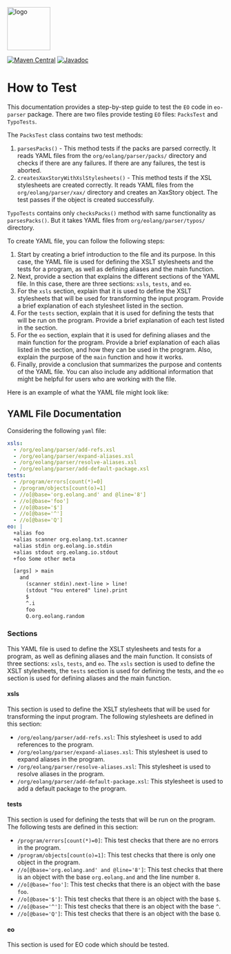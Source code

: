 <img alt="logo" src="https://www.objectionary.com/cactus.svg" height="100px" />

[![Maven Central](https://img.shields.io/maven-central/v/org.eolang/eo-parser.svg)](https://maven-badges.herokuapp.com/maven-central/org.eolang/eo-parser)
[![Javadoc](http://www.javadoc.io/badge/org.eolang/eo-parser.svg)](http://www.javadoc.io/doc/org.eolang/eo-parser)

# How to Test

This documentation provides a step-by-step guide to test the `EO` code in `eo-parser` package. There are two files provide 
testing `EO` files: `PacksTest` and `TypoTests`.

The `PacksTest` class contains two test methods:

1.  `parsesPacks()` - This method tests if the packs are parsed correctly. It reads YAML files from the `org/eolang/parser/packs/` directory and checks if there are any failures. If there are any failures, the test is aborted.
2.  `createsXaxStoryWithXslStylesheets()` - This method tests if the XSL stylesheets are created correctly. It reads YAML files from the `org/eolang/parser/xax/` directory and creates an XaxStory object. The test passes if the object is created successfully.

`TypoTests` contains only `checksPacks()` method with same functionality as `parsesPacks()`. But it takes YAML files from `org/eolang/parser/typos/` directory.

To create YAML file, you can follow the following steps:

1.  Start by creating a brief introduction to the file and its purpose. In this case, the YAML file is used for defining the XSLT stylesheets and the tests for a program, as well as defining aliases and the main function.
2.  Next, provide a section that explains the different sections of the YAML file. In this case, there are three sections: `xsls`, `tests`, and `eo`.
3.  For the `xsls` section, explain that it is used to define the XSLT stylesheets that will be used for transforming the input program. Provide a brief explanation of each stylesheet listed in the section.
4.  For the `tests` section, explain that it is used for defining the tests that will be run on the program. Provide a brief explanation of each test listed in the section.
5.  For the `eo` section, explain that it is used for defining aliases and the main function for the program. Provide a brief explanation of each alias listed in the section, and how they can be used in the program. Also, explain the purpose of the `main` function and how it works.
6.  Finally, provide a conclusion that summarizes the purpose and contents of the YAML file. You can also include any additional information that might be helpful for users who are working with the file.

Here is an example of what the YAML file might look like:

## YAML File Documentation

Considering the following `yaml` file:

```yaml
xsls:
  - /org/eolang/parser/add-refs.xsl
  - /org/eolang/parser/expand-aliases.xsl
  - /org/eolang/parser/resolve-aliases.xsl
  - /org/eolang/parser/add-default-package.xsl
tests:
  - /program/errors[count(*)=0]
  - /program/objects[count(o)=1]
  - //o[@base='org.eolang.and' and @line='8']
  - //o[@base='foo']
  - //o[@base='$']
  - //o[@base='^']
  - //o[@base='Q']
eo: |
  +alias foo
  +alias scanner org.eolang.txt.scanner
  +alias stdin org.eolang.io.stdin
  +alias stdout org.eolang.io.stdout
  +foo Some other meta

  [args] > main
    and
      (scanner stdin).next-line > line!
      (stdout "You entered" line).print
      $
      ^.i
      foo
      Q.org.eolang.random
```

### Sections

This YAML file is used to define the XSLT stylesheets and tests for a program, as well as defining aliases and the main function.
It consists of three sections: `xsls`, `tests`, and `eo`. The `xsls` section is used to define the XSLT stylesheets, the `tests` section is used for defining the tests, and the `eo` section is used for defining aliases and the main function.

#### xsls

This section is used to define the XSLT stylesheets that will be used for transforming the input program. The following stylesheets are defined in this section:

  - `/org/eolang/parser/add-refs.xsl`: This stylesheet is used to add references to the program.
  - `/org/eolang/parser/expand-aliases.xsl`: This stylesheet is used to expand aliases in the program.
  - `/org/eolang/parser/resolve-aliases.xsl`: This stylesheet is used to resolve aliases in the program.
  - `/org/eolang/parser/add-default-package.xsl`: This stylesheet is used to add a default package to the program.

#### tests

This section is used for defining the tests that will be run on the program. The following tests are defined in this section:

  - `/program/errors[count(*)=0]`: This test checks that there are no errors in the program.
  - `/program/objects[count(o)=1]`: This test checks that there is only one object in the program.
  - `//o[@base='org.eolang.and' and @line='8']`: This test checks that there is an object with the base `org.eolang.and` and the line number `8`.
  - `//o[@base='foo']`: This test checks that there is an object with the base `foo`.
  - `//o[@base='$']`: This test checks that there is an object with the base `$`.
  - `//o[@base='^']`: This test checks that there is an object with the base `^`.
  - `//o[@base='Q']`: This test checks that there is an object with the base `Q`.

#### eo

This section is used for EO code which should be tested.
